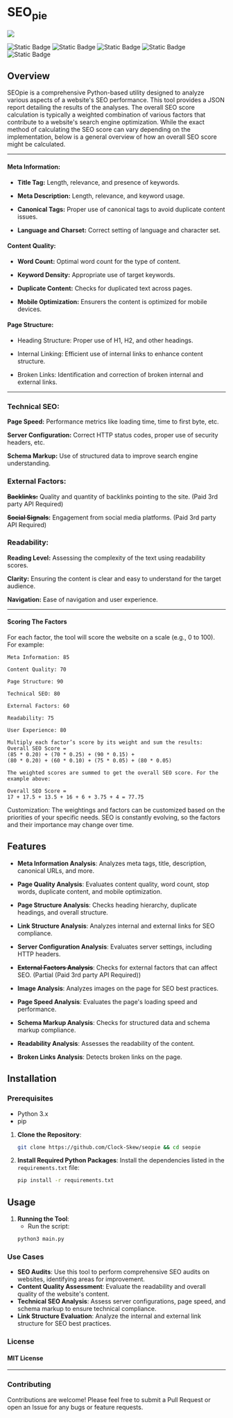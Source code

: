 # SEO<sub>pie

[![](https://raw.githubusercontent.com/Clock-Skew/seopie/main/Picsart_24-08-11_23-53-03-023.png)](https://raw.githubusercontent.com/Clock-Skew/seopie/main/Picsart_24-08-11_23-53-03-023.png)



![Static Badge](https://img.shields.io/badge/SEO-pie-yellow?style=for-the-badge) ![Static Badge](https://img.shields.io/badge/Python-blue?style=for-the-badge) ![Static Badge](https://img.shields.io/badge/Site-Eval-white?style=for-the-badge) ![Static Badge](https://img.shields.io/badge/SEO-Audit-yellow?style=for-the-badge) ![Static Badge](https://img.shields.io/badge/Quality-Assessment-black?style=for-the-badge) 


## Overview

SEOpie is a comprehensive Python-based utility designed to analyze various aspects of a website's SEO performance. This tool provides a JSON report detailing the results of the analyses. The overall SEO score calculation is typically a weighted combination of various factors that contribute to a website's search engine optimization. While the exact method of calculating the SEO score can vary depending on the implementation, below is a general overview of how an overall SEO score might be calculated.


------------



#### Meta Information:

- **Title Tag:** Length, relevance, and presence of keywords.

- **Meta Description:** Length, relevance, and keyword usage.

- **Canonical Tags:** Proper use of canonical tags to avoid duplicate content issues.

- **Language and Charset:** Correct setting of language and character set.

#### Content Quality:

- **Word Count:** Optimal word count for the type of content.

- **Keyword Density:** Appropriate use of target keywords.

- **Duplicate Content:** Checks for duplicated text across pages.

- **Mobile Optimization:** Ensurers the content is optimized for mobile devices.

#### Page Structure:

- Heading Structure: Proper use of H1, H2, and other headings.

- Internal Linking: Efficient use of internal links to enhance content structure.

- Broken Links: Identification and correction of broken internal and external links.


------------



### Technical SEO:

**Page Speed:** Performance metrics like loading time, time to first byte, etc.

**Server Configuration:** Correct HTTP status codes, proper use of security headers, etc.

**Schema Markup:** Use of structured data to improve search engine understanding.

### External Factors:

**~~Backlinks:~~** Quality and quantity of backlinks pointing to the site. (Paid 3rd party API Required)

**~~Social Signals~~:** Engagement from social media platforms. (Paid 3rd party API Required)

### Readability:

**Reading Level:** Assessing the complexity of the text using readability scores.

**Clarity:** Ensuring the content is clear and easy to understand for the target audience.

**Navigation:** Ease of navigation and user experience.


------------



#### Scoring The Factors

For each factor, the tool will score the website on a scale (e.g., 0 to 100). For example:

```
Meta Information: 85

Content Quality: 70

Page Structure: 90

Technical SEO: 80

External Factors: 60

Readability: 75

User Experience: 80

Multiply each factor’s score by its weight and sum the results:
Overall SEO Score = 
(85 * 0.20) + (70 * 0.25) + (90 * 0.15) + 
(80 * 0.20) + (60 * 0.10) + (75 * 0.05) + (80 * 0.05)

The weighted scores are summed to get the overall SEO score. For the example above:

Overall SEO Score = 
17 + 17.5 + 13.5 + 16 + 6 + 3.75 + 4 = 77.75

```

Customization: The weightings and factors can be customized based on the priorities of your specific needs. SEO is constantly evolving, so the factors and their importance may change over time.




## Features

- **Meta Information Analysis**: Analyzes meta tags, title, description, canonical URLs, and more.

- **Page Quality Analysis**: Evaluates content quality, word count, stop words, duplicate content, and mobile optimization.

- **Page Structure Analysis**: Checks heading hierarchy, duplicate headings, and overall structure.

- **Link Structure Analysis**: Analyzes internal and external links for SEO compliance.

- **Server Configuration Analysis**: Evaluates server settings, including HTTP headers.

- **~~External Factors Analysis~~**: Checks for external factors that can affect SEO. (Partial (Paid 3rd party API Required)) 

- **Image Analysis**: Analyzes images on the page for SEO best practices.

- **Page Speed Analysis**: Evaluates the page's loading speed and performance.

- **Schema Markup Analysis**: Checks for structured data and schema markup compliance.

- **Readability Analysis**: Assesses the readability of the content.

- **Broken Links Analysis**: Detects broken links on the page.



## Installation

### Prerequisites

- Python 3.x
- pip 

1. **Clone the Repository**:
    ```bash
    git clone https://github.com/Clock-Skew/seopie && cd seopie
    ```

2. **Install Required Python Packages**:
    Install the dependencies listed in the `requirements.txt` file:
    ```bash
    pip install -r requirements.txt
    ```

## Usage 

1. **Running the Tool**:
    - Run the script:
    ```bash
    python3 main.py
    ```

### Use Cases

- **SEO Audits**: Use this tool to perform comprehensive SEO audits on websites, identifying areas for improvement.
- **Content Quality Assessment**: Evaluate the readability and overall quality of the website's content.
- **Technical SEO Analysis**: Assess server configurations, page speed, and schema markup to ensure technical compliance.
- **Link Structure Evaluation**: Analyze the internal and external link structure for SEO best practices.

### License

#### MIT License

------------


### Contributing

Contributions are welcome! Please feel free to submit a Pull Request or open an Issue for any bugs or feature requests.

